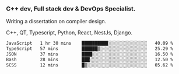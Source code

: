 <h3>C++ dev, Full stack dev & DevOps Specialist.</h3>
<p>Writing a dissertation on compiler design. <p>
<p>C++, QT, Typescript, Python, React, NestJs, Django.</p>

<!--START_SECTION:waka-->

```txt
JavaScript   1 hr 30 mins    ██████████░░░░░░░░░░░░░░░   40.09 %
TypeScript   57 mins         ██████▒░░░░░░░░░░░░░░░░░░   25.29 %
JSON         37 mins         ████░░░░░░░░░░░░░░░░░░░░░   16.50 %
Bash         28 mins         ███░░░░░░░░░░░░░░░░░░░░░░   12.50 %
SCSS         12 mins         █▒░░░░░░░░░░░░░░░░░░░░░░░   05.62 %
```

<!--END_SECTION:waka-->
